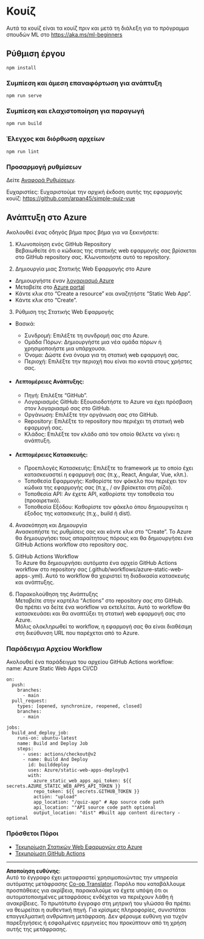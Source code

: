 <!--
CO_OP_TRANSLATOR_METADATA:
{
  "original_hash": "6d130dffca5db70d7e615f926cb1ad4c",
  "translation_date": "2025-09-05T00:40:43+00:00",
  "source_file": "quiz-app/README.md",
  "language_code": "el"
}
-->
# Κουίζ

Αυτά τα κουίζ είναι τα κουίζ πριν και μετά τη διάλεξη για το πρόγραμμα σπουδών ML στο https://aka.ms/ml-beginners

## Ρύθμιση έργου

```
npm install
```

### Συμπίεση και άμεση επαναφόρτωση για ανάπτυξη

```
npm run serve
```

### Συμπίεση και ελαχιστοποίηση για παραγωγή

```
npm run build
```

### Έλεγχος και διόρθωση αρχείων

```
npm run lint
```

### Προσαρμογή ρυθμίσεων

Δείτε [Αναφορά Ρυθμίσεων](https://cli.vuejs.org/config/).

Ευχαριστίες: Ευχαριστούμε την αρχική έκδοση αυτής της εφαρμογής κουίζ: https://github.com/arpan45/simple-quiz-vue

## Ανάπτυξη στο Azure

Ακολουθεί ένας οδηγός βήμα προς βήμα για να ξεκινήσετε:

1. Κλωνοποίηση ενός GitHub Repository  
Βεβαιωθείτε ότι ο κώδικας της στατικής web εφαρμογής σας βρίσκεται στο GitHub repository σας. Κλωνοποιήστε αυτό το repository.

2. Δημιουργία μιας Στατικής Web Εφαρμογής στο Azure  
- Δημιουργήστε έναν [λογαριασμό Azure](http://azure.microsoft.com)  
- Μεταβείτε στο [Azure portal](https://portal.azure.com)  
- Κάντε κλικ στο “Create a resource” και αναζητήστε “Static Web App”.  
- Κάντε κλικ στο “Create”.

3. Ρύθμιση της Στατικής Web Εφαρμογής  
- Βασικά:  
  - Συνδρομή: Επιλέξτε τη συνδρομή σας στο Azure.  
  - Ομάδα Πόρων: Δημιουργήστε μια νέα ομάδα πόρων ή χρησιμοποιήστε μια υπάρχουσα.  
  - Όνομα: Δώστε ένα όνομα για τη στατική web εφαρμογή σας.  
  - Περιοχή: Επιλέξτε την περιοχή που είναι πιο κοντά στους χρήστες σας.

- #### Λεπτομέρειες Ανάπτυξης:  
  - Πηγή: Επιλέξτε “GitHub”.  
  - Λογαριασμός GitHub: Εξουσιοδοτήστε το Azure να έχει πρόσβαση στον λογαριασμό σας στο GitHub.  
  - Οργάνωση: Επιλέξτε την οργάνωση σας στο GitHub.  
  - Repository: Επιλέξτε το repository που περιέχει τη στατική web εφαρμογή σας.  
  - Κλάδος: Επιλέξτε τον κλάδο από τον οποίο θέλετε να γίνει η ανάπτυξη.

- #### Λεπτομέρειες Κατασκευής:  
  - Προεπιλογές Κατασκευής: Επιλέξτε το framework με το οποίο έχει κατασκευαστεί η εφαρμογή σας (π.χ., React, Angular, Vue, κλπ.).  
  - Τοποθεσία Εφαρμογής: Καθορίστε τον φάκελο που περιέχει τον κώδικα της εφαρμογής σας (π.χ., / αν βρίσκεται στη ρίζα).  
  - Τοποθεσία API: Αν έχετε API, καθορίστε την τοποθεσία του (προαιρετικό).  
  - Τοποθεσία Εξόδου: Καθορίστε τον φάκελο όπου δημιουργείται η έξοδος της κατασκευής (π.χ., build ή dist).

4. Ανασκόπηση και Δημιουργία  
Ανασκοπήστε τις ρυθμίσεις σας και κάντε κλικ στο “Create”. Το Azure θα δημιουργήσει τους απαραίτητους πόρους και θα δημιουργήσει ένα GitHub Actions workflow στο repository σας.

5. GitHub Actions Workflow  
Το Azure θα δημιουργήσει αυτόματα ένα αρχείο GitHub Actions workflow στο repository σας (.github/workflows/azure-static-web-apps-<name>.yml). Αυτό το workflow θα χειριστεί τη διαδικασία κατασκευής και ανάπτυξης.

6. Παρακολούθηση της Ανάπτυξης  
Μεταβείτε στην καρτέλα “Actions” στο repository σας στο GitHub.  
Θα πρέπει να δείτε ένα workflow να εκτελείται. Αυτό το workflow θα κατασκευάσει και θα αναπτύξει τη στατική web εφαρμογή σας στο Azure.  
Μόλις ολοκληρωθεί το workflow, η εφαρμογή σας θα είναι διαθέσιμη στη διεύθυνση URL που παρέχεται από το Azure.

### Παράδειγμα Αρχείου Workflow

Ακολουθεί ένα παράδειγμα του αρχείου GitHub Actions workflow:  
name: Azure Static Web Apps CI/CD  
```
on:
  push:
    branches:
      - main
  pull_request:
    types: [opened, synchronize, reopened, closed]
    branches:
      - main

jobs:
  build_and_deploy_job:
    runs-on: ubuntu-latest
    name: Build and Deploy Job
    steps:
      - uses: actions/checkout@v2
      - name: Build And Deploy
        id: builddeploy
        uses: Azure/static-web-apps-deploy@v1
        with:
          azure_static_web_apps_api_token: ${{ secrets.AZURE_STATIC_WEB_APPS_API_TOKEN }}
          repo_token: ${{ secrets.GITHUB_TOKEN }}
          action: "upload"
          app_location: "/quiz-app" # App source code path
          api_location: ""API source code path optional
          output_location: "dist" #Built app content directory - optional
```

### Πρόσθετοι Πόροι  
- [Τεκμηρίωση Στατικών Web Εφαρμογών στο Azure](https://learn.microsoft.com/azure/static-web-apps/getting-started)  
- [Τεκμηρίωση GitHub Actions](https://docs.github.com/actions/use-cases-and-examples/deploying/deploying-to-azure-static-web-app)  

---

**Αποποίηση ευθύνης**:  
Αυτό το έγγραφο έχει μεταφραστεί χρησιμοποιώντας την υπηρεσία αυτόματης μετάφρασης [Co-op Translator](https://github.com/Azure/co-op-translator). Παρόλο που καταβάλλουμε προσπάθειες για ακρίβεια, παρακαλούμε να έχετε υπόψη ότι οι αυτοματοποιημένες μεταφράσεις ενδέχεται να περιέχουν λάθη ή ανακρίβειες. Το πρωτότυπο έγγραφο στη μητρική του γλώσσα θα πρέπει να θεωρείται η αυθεντική πηγή. Για κρίσιμες πληροφορίες, συνιστάται επαγγελματική ανθρώπινη μετάφραση. Δεν φέρουμε ευθύνη για τυχόν παρεξηγήσεις ή εσφαλμένες ερμηνείες που προκύπτουν από τη χρήση αυτής της μετάφρασης.
